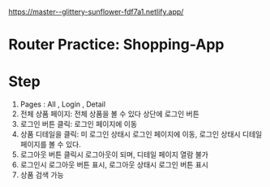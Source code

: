 https://master--glittery-sunflower-fdf7a1.netlify.app/

# Router Practice: Shopping-App

# Step

1. Pages : All , Login , Detail
2. 전체 상품 페이지: 전체 상품을 볼 수 있다 상단에 로그인 버튼
3. 로그인 버튼 클릭: 로그인 페이지에 이동
4. 상품 디테일을 클릭: 미 로그인 상태시 로그인 페이지에 이동, 로그인 상태시 디테일 페이지를 볼 수 있다.
5. 로그아웃 버튼 클릭시 로그아웃이 되며, 디테일 페이지 열람 불가
6. 로그인시 로그아웃 버튼 표시, 로그아웃 상태시 로그인 버튼 표시
7. 상품 검색 가능
